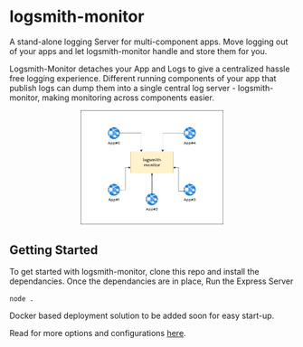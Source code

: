 # logsmith-monitor

A stand-alone logging Server for  multi-component apps. Move logging out of your apps and let logsmith-monitor handle and store them for you.

Logsmith-Monitor detaches your App and Logs to give a centralized hassle free logging experience. Different running components of your app that publish logs can dump them into a single central log server - logsmith-monitor, making monitoring across components easier.

<div align="center">
<img src="./documentation/architecture/diagrams/logsmith-monitor.jpg" style="width: 50%" />
</div>

## Getting Started

To get started with logsmith-monitor, clone this repo and install the dependancies. Once the dependancies are in place, Run the Express Server
```
node .
```

Docker based deployment solution to be added soon for easy start-up.

Read for more options and configurations [here](./documentation/README.md).